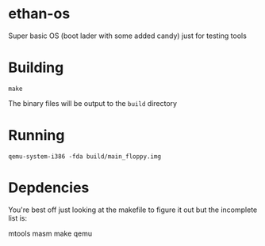 # ethan-os
Super basic OS (boot lader with some added candy) just for testing tools

# Building
`make`

The binary files will be output to the `build` directory


# Running
`qemu-system-i386 -fda build/main_floppy.img`

# Depdencies
You're best off just looking at the makefile to figure it out but the incomplete list is:

mtools
masm
make
qemu
